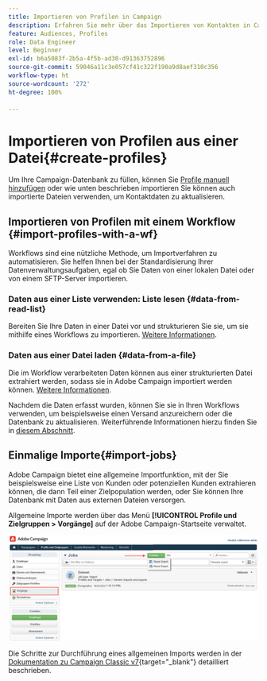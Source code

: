 ```yaml
---
title: Importieren von Profilen in Campaign
description: Erfahren Sie mehr über das Importieren von Kontakten in Campaign.
feature: Audiences, Profiles
role: Data Engineer
level: Beginner
exl-id: b6a5083f-2b5a-4f5b-ad30-d91363752896
source-git-commit: 59046a11c3e057cf41c322f190a9d8aef310c356
workflow-type: ht
source-wordcount: '272'
ht-degree: 100%

---
```


# Importieren von Profilen aus einer Datei{#create-profiles}

Um Ihre Campaign-Datenbank zu füllen, können Sie [Profile manuell hinzufügen](create-profiles.md) oder wie unten beschrieben importieren Sie können auch importierte Dateien verwenden, um Kontaktdaten zu aktualisieren.

## Importieren von Profilen mit einem Workflow {#import-profiles-with-a-wf}

Workflows sind eine nützliche Methode, um Importverfahren zu automatisieren. Sie helfen Ihnen bei der Standardisierung Ihrer Datenverwaltungsaufgaben, egal ob Sie Daten von einer lokalen Datei oder von einem SFTP-Server importieren.

### Daten aus einer Liste verwenden: Liste lesen {#data-from-read-list}

Bereiten Sie Ihre Daten in einer Datei vor und strukturieren Sie sie, um sie mithilfe eines Workflows zu importieren. [Weitere Informationen](https://experienceleague.adobe.com/docs/campaign/automation/workflows/wf-activities/targeting-activities/read-list.html?lang=de).

### Daten aus einer Datei laden {#data-from-a-file}

Die im Workflow verarbeiteten Daten können aus einer strukturierten Datei extrahiert werden, sodass sie in Adobe Campaign importiert werden können. [Weitere Informationen](https://experienceleague.adobe.com/docs/campaign/automation/workflows/wf-activities/action-activities/data-loading--file-.html?lang=de).

Nachdem die Daten erfasst wurden, können Sie sie in Ihren Workflows verwenden, um beispielsweise einen Versand anzureichern oder die Datenbank zu aktualisieren. Weiterführende Informationen hierzu finden Sie in [diesem Abschnitt](https://experienceleague.adobe.com/docs/campaign/automation/workflows/introduction/use-workflow-data.html?lang=de).

## Einmalige Importe{#import-jobs}

Adobe Campaign bietet eine allgemeine Importfunktion, mit der Sie beispielsweise eine Liste von Kunden oder potenziellen Kunden extrahieren können, die dann Teil einer Zielpopulation werden, oder Sie können Ihre Datenbank mit Daten aus externen Dateien versorgen.

Allgemeine Importe werden über das Menü **[!UICONTROL Profile und Zielgruppen > Vorgänge]** auf der Adobe Campaign-Startseite verwaltet.

![](assets/new-import-job.png)

Die Schritte zur Durchführung eines allgemeinen Imports werden in der [Dokumentation zu Campaign Classic v7](https://experienceleague.adobe.com/docs/campaign-classic/using/getting-started/importing-and-exporting-data/generic-imports-exports/about-generic-imports-exports.html?lang=de#getting-started){target=&quot;_blank&quot;} detailliert beschrieben.
